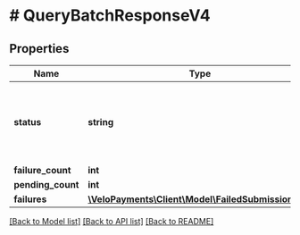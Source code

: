 # # QueryBatchResponseV4

## Properties

Name | Type | Description | Notes
------------ | ------------- | ------------- | -------------
**status** | **string** | Batch Status. One of the following values: SUBMITTED, ACCEPTED | [optional]
**failure_count** | **int** |  | [optional]
**pending_count** | **int** |  | [optional]
**failures** | [**\VeloPayments\Client\Model\FailedSubmissionV4[]**](FailedSubmissionV4.md) |  | [optional]

[[Back to Model list]](../../README.md#models) [[Back to API list]](../../README.md#endpoints) [[Back to README]](../../README.md)
